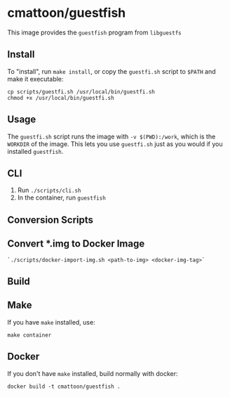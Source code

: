 cmattoon/guestfish
==================

This image provides the `guestfish` program from `libguestfs`

Install
-------

To "install", run `make install`, or copy the `guestfi.sh` script to `$PATH` and make it executable:

    cp scripts/guestfi.sh /usr/local/bin/guestfi.sh
    chmod +x /usr/local/bin/guestfi.sh


Usage
-----

The `guestfi.sh` script runs the image with `-v $(PWD):/work`, which is the `WORKDIR` of the
image. This lets you use `guestfi.sh` just as you would if you installed `guestfish`.

## CLI

   1. Run `./scripts/cli.sh`
   2. In the container, run `guestfish`


Conversion Scripts
------------------

## Convert *.img to Docker Image

    `./scripts/docker-import-img.sh <path-to-img> <docker-img-tag>`

Build
-----

## Make

If you have `make` installed, use:

    make container


## Docker

If you don't have `make` installed, build normally with docker:

    docker build -t cmattoon/guestfish .

